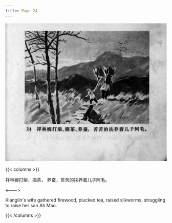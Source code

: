 ```yaml
---
title: Page 24
---
```


![zhufu panel](./../../images/zhufu/seifert0772_zf_0029_024.jpg)

{{< columns >}}

祥林嫂打柴，摘茶， 养蚕，苦苦的扶养着儿子阿毛。

<--->

Xianglin's wife gathered firewood, plucked tea, raised silkworms, struggling to raise her son Ah Mao.

{{< /columns >}}
